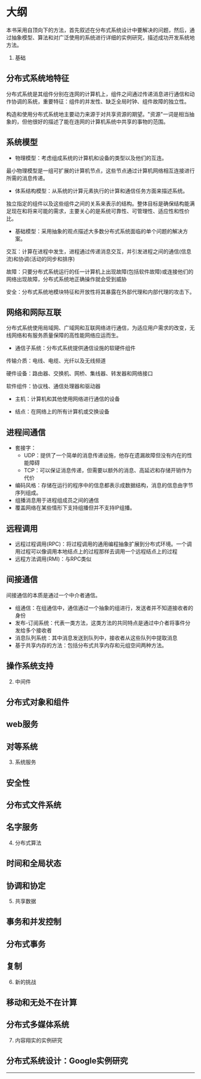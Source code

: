 #   大纲

本书采用自顶向下的方法，首先叙述在分布式系统设计中要解决的问题，然后，通过抽象模型、算法和对广泛使用的系统进行详细的实例研究，描述成功开发系统地方法。

1.  基础

##  分布式系统地特征

分布式系统是其组件分别在连网的计算机上，组件之间通过传递消息进行通信和动作协调的系统，重要特征：组件的并发性、缺乏全局时钟、组件故障的独立性。

构造和使用分布式系统地主要动力来源于对共享资源的期望。"资源"一词是相当抽象的，但他很好的描述了能在连网的计算机系统中共享的事物的范围。

##  系统模型

-   物理模型：考虑组成系统的计算机和设备的类型以及他们的互连。

最小物理模型是一组可扩展的计算机节点，这些节点通过计算机网络相互连接进行所需的消息传递。

-   体系结构模型：从系统的计算元素执行的计算和通信任务方面来描述系统。

独立指定的组件以及这些组件之间的关系来表示的结构。整体目标是确保结构能满足现在和将来可能的需求，主要关心的是系统可靠性、可管理性、适应性和性价比。

-   基础模型：采用抽象的观点描述大多数分布式系统面临的单个问题的解决方案。

交互：计算在进程中发生，进程通过传递消息交互，并引发进程之间的通信(信息流)和协调(活动的同步和排序)

故障：只要分布式系统运行的任一计算机上出现故障(包括软件故障)或连接他们的网络出现故障，分布式系统地正确操作就会受到威胁

安全：分布式系统地模块特征和开放性将其暴露在外部代理和内部代理的攻击下。

##  网络和网际互联

分布式系统使用局域网、广域网和互联网络进行通信，为适应用户需求的改变，无线网络和有服务质量保障的高性能网络应运而生。

-   通信子系统：分布式系统提供通信设施的软硬件组件

传输介质：电线、电缆、光纤以及无线频道

硬件设备：路由器、交换机、网桥、集线器、转发器和网络接口

软件组件：协议栈、通信处理器和驱动器

-   主机：计算机和其他使用网络进行通信的设备

-   结点：在网络上的所有计算机或交换设备   


##  进程间通信

-   套接字：
    -   UDP：提供了一个简单的消息传递设施，他存在遗漏故障但没有内在的性能障碍
    -   TCP：可以保证消息传递，但需要以额外的消息、高延迟和存储开销作为代价
-   编码风格：存储在运行的程序中的信息都表示成数据结构，消息的信息由字节序列组成。
-   组播消息用于进程组成员之间的通信
-   覆盖网络在某些情形下支持组播但并不支持IP组播。

##  远程调用

-   远程过程调用(RPC)：将过程调用的通用编程抽象扩展到分布式环境。一个调用过程可以像调用本地结点上的过程那样去调用一个远程结点上的过程
-   远程方法调用(RMI)：与RPC类似


##  间接通信

间接通信的本质是通过一个中介者通信。

-   组通信：在组通信中，通信通过一个抽象的组进行，发送者并不知道接收者的身份
-   发布-订阅系统：代表一类方法，这类方法的共同特点是通过中介者将事件分发给多个接收者
-   消息队列系统：其中消息发送到队列中，接收者从这些队列中提取消息
-   基于共享内存的方法：包括分布式共享内存和元组空间两种方法。


##  操作系统支持



2.  中间件

##  分布式对象和组件


##  web服务


##  对等系统


3.  系统服务

##  安全性


##  分布式文件系统


##  名字服务


4.  分布式算法


##  时间和全局状态



##  协调和协定



5.  共享数据


##  事务和并发控制


##  分布式事务


##  复制


6.  新的挑战

##  移动和无处不在计算


##  分布式多媒体系统


7.  内容翔实的实例研究

##  分布式系统设计：Google实例研究

----
